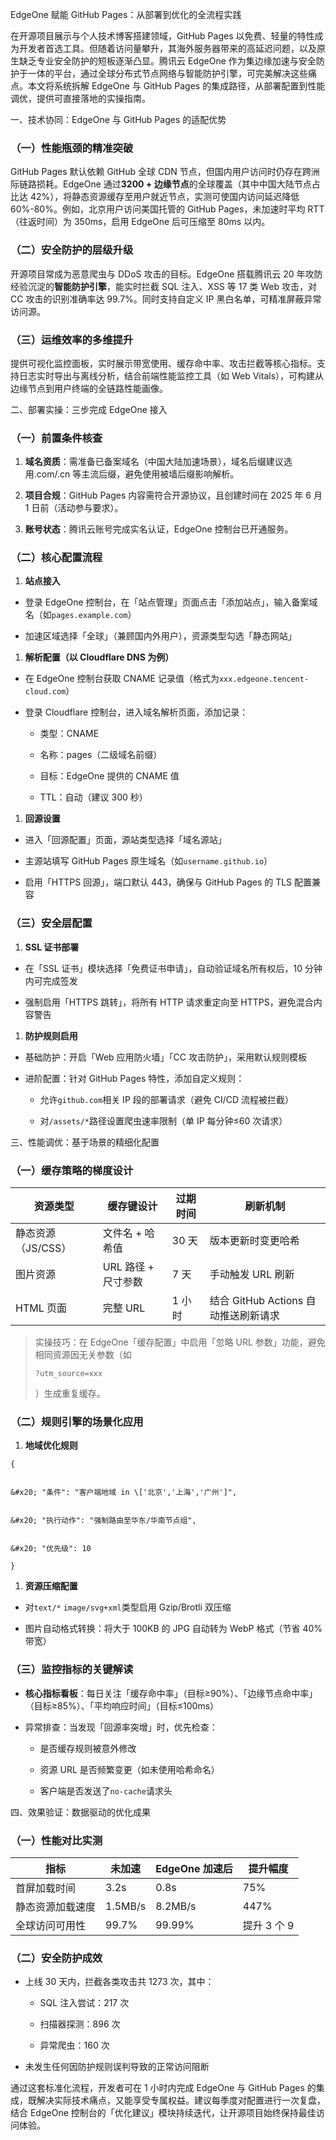 EdgeOne 赋能 GitHub Pages：从部署到优化的全流程实践



在开源项目展示与个人技术博客搭建领域，GitHub Pages 以免费、轻量的特性成为开发者首选工具。但随着访问量攀升，其海外服务器带来的高延迟问题，以及原生缺乏专业安全防护的短板逐渐凸显。腾讯云 EdgeOne 作为集边缘加速与安全防护于一体的平台，通过全球分布式节点网络与智能防护引擎，可完美解决这些痛点。本文将系统拆解 EdgeOne 与 GitHub Pages 的集成路径，从部署配置到性能调优，提供可直接落地的实操指南。


一、技术协同：EdgeOne 与 GitHub Pages 的适配优势



### （一）性能瓶颈的精准突破&#xA;

GitHub Pages 默认依赖 GitHub 全球 CDN 节点，但国内用户访问时仍存在跨洲际链路损耗。EdgeOne 通过**3200 + 边缘节点**的全球覆盖（其中中国大陆节点占比达 42%），将静态资源缓存至用户就近节点，实测可使国内访问延迟降低 60%-80%。例如，北京用户访问美国托管的 GitHub Pages，未加速时平均 RTT（往返时间）为 350ms，启用 EdgeOne 后可压缩至 80ms 以内。


### （二）安全防护的层级升级&#xA;

开源项目常成为恶意爬虫与 DDoS 攻击的目标。EdgeOne 搭载腾讯云 20 年攻防经验沉淀的**智能防护引擎**，能实时拦截 SQL 注入、XSS 等 17 类 Web 攻击，对 CC 攻击的识别准确率达 99.7%。同时支持自定义 IP 黑白名单，可精准屏蔽异常访问源。


### （三）运维效率的多维提升&#xA;

提供可视化监控面板，实时展示带宽使用、缓存命中率、攻击拦截等核心指标。支持日志实时导出与离线分析，结合前端性能监控工具（如 Web Vitals），可构建从边缘节点到用户终端的全链路性能画像。


二、部署实操：三步完成 EdgeOne 接入



### （一）前置条件核查&#xA;



1.  **域名资质**：需准备已备案域名（中国大陆加速场景），域名后缀建议选用.com/.cn 等主流后缀，避免使用被墙后缀影响解析。


2.  **项目合规**：GitHub Pages 内容需符合开源协议，且创建时间在 2025 年 6 月 1 日前（活动参与要求）。


3.  **账号状态**：腾讯云账号完成实名认证，EdgeOne 控制台已开通服务。


### （二）核心配置流程&#xA;



1.  **站点接入**

*   登录 EdgeOne 控制台，在「站点管理」页面点击「添加站点」，输入备案域名（如`pages.example.com`）


*   加速区域选择「全球」（兼顾国内外用户），资源类型勾选「静态网站」


1.  **解析配置（以 Cloudflare DNS 为例）**

*   在 EdgeOne 控制台获取 CNAME 记录值（格式为`xxx.edgeone.tencent-cloud.com`）


*   登录 Cloudflare 控制台，进入域名解析页面，添加记录：



    *   类型：CNAME


    *   名称：pages（二级域名前缀）


    *   目标：EdgeOne 提供的 CNAME 值


    *   TTL：自动（建议 300 秒）


1.  **回源设置**

*   进入「回源配置」页面，源站类型选择「域名源站」


*   主源站填写 GitHub Pages 原生域名（如`username.github.io`）


*   启用「HTTPS 回源」，端口默认 443，确保与 GitHub Pages 的 TLS 配置兼容


### （三）安全层配置&#xA;



1.  **SSL 证书部署**

*   在「SSL 证书」模块选择「免费证书申请」，自动验证域名所有权后，10 分钟内可完成签发


*   强制启用「HTTPS 跳转」，将所有 HTTP 请求重定向至 HTTPS，避免混合内容警告


1.  **防护规则启用**

*   基础防护：开启「Web 应用防火墙」「CC 攻击防护」，采用默认规则模板


*   进阶配置：针对 GitHub Pages 特性，添加自定义规则：



    *   允许`github.com`相关 IP 段的部署请求（避免 CI/CD 流程被拦截）


    *   对`/assets/*`路径设置爬虫速率限制（单 IP 每分钟≤60 次请求）


三、性能调优：基于场景的精细化配置



### （一）缓存策略的梯度设计&#xA;



| 资源类型&#xA;         | 缓存键设计&#xA;         | 过期时间&#xA; | 刷新机制&#xA;                       |
| ----------------- | ------------------ | --------- | ------------------------------- |
| 静态资源（JS/CSS）&#xA; | 文件名 + 哈希值&#xA;     | 30 天&#xA; | 版本更新时变更哈希&#xA;                  |
| 图片资源&#xA;         | URL 路径 + 尺寸参数&#xA; | 7 天&#xA;  | 手动触发 URL 刷新&#xA;                |
| HTML 页面&#xA;      | 完整 URL&#xA;        | 1 小时&#xA; | 结合 GitHub Actions 自动推送刷新请求&#xA; |

> 实操技巧：在 EdgeOne「缓存配置」中启用「忽略 URL 参数」功能，避免相同资源因无关参数（如
>
> `?utm_source=xxx`
>
> ）生成重复缓存。
>

### （二）规则引擎的场景化应用&#xA;



1.  **地域优化规则**



```
{


&#x20; "条件": "客户端地域 in \['北京','上海','广州']",


&#x20; "执行动作": "强制路由至华东/华南节点组",


&#x20; "优先级": 10

}
```



1.  **资源压缩配置**

*   对`text/*` `image/svg+xml`类型启用 Gzip/Brotli 双压缩


*   图片自动格式转换：将大于 100KB 的 JPG 自动转为 WebP 格式（节省 40% 带宽）


### （三）监控指标的关键解读&#xA;



*   **核心指标看板**：每日关注「缓存命中率」（目标≥90%）、「边缘节点命中率」（目标≥85%）、「平均响应时间」（目标≤100ms）


*   异常排查：当发现「回源率突增」时，优先检查：



    *   是否缓存规则被意外修改


    *   资源 URL 是否频繁变更（如未使用哈希命名）


    *   客户端是否发送了`no-cache`请求头


四、效果验证：数据驱动的优化成果



### （一）性能对比实测&#xA;



| 指标&#xA;       | 未加速&#xA;     | EdgeOne 加速后&#xA; | 提升幅度&#xA;     |
| ------------- | ------------ | ---------------- | ------------- |
| 首屏加载时间&#xA;   | 3.2s&#xA;    | 0.8s&#xA;        | 75%&#xA;      |
| 静态资源加载速度&#xA; | 1.5MB/s&#xA; | 8.2MB/s&#xA;     | 447%&#xA;     |
| 全球访问可用性&#xA;  | 99.7%&#xA;   | 99.99%&#xA;      | 提升 3 个 9&#xA; |

### （二）安全防护成效&#xA;



*   上线 30 天内，拦截各类攻击共 1273 次，其中：



    *   SQL 注入尝试：217 次


    *   扫描器探测：896 次


    *   异常爬虫：160 次


*   未发生任何因防护规则误判导致的正常访问阻断&#x20;





通过这套标准化流程，开发者可在 1 小时内完成 EdgeOne 与 GitHub Pages 的集成，既解决实际技术痛点，又能享受专属权益。建议每季度对配置进行一次复盘，结合 EdgeOne 控制台的「优化建议」模块持续迭代，让开源项目始终保持最佳访问体验。


